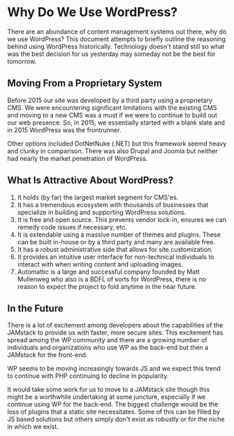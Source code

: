# Why Do We Use WordPress?

There are an abundance of content management systems out there, why do we use WordPress? This document attempts to briefly outline the reasoning behind using WordPress historically. Technology doesn't stand still so what was the best decision for us yesterday may someday not be the best for tomorrow.

## Moving From a Proprietary System
Before 2015 our site was developed by a third party using a proprietary CMS. We were encountering significant limitations with the existing CMS and moving to a new CMS was a must if we were to continue to build out our web presence. So, in 2015, we essentially started with a blank slate and in 2015 WordPress was the frontrunner.

Other options included DotNetNuke (.NET) but this framework seemd heavy and clunky in comparison. There was also Drupal and Joomla but neither had nearly the market penetration of WordPress.

## What Is Attractive About WordPress?
1. It holds (by far) the largest market segment for CMS'es.
2. It has a tremendous ecosystem with thousands of businesses that specialize in building and supporting WordPress solutions.
3. It is free and open source. This prevents vendor lock-in, ensures we can remedy code issues if necessary, etc.
4. It is extendable using a massive number of themes and plugins. These can be built in-house or by a third party and many are available free.
5. It has a robust administrative side that allows for site customization.
6. It provides an intuitive user interface for non-technical individuals to interact with when writing content and uploading images.
7. Automattic is a large and successful company founded by Matt Mullenweg who also is a BDFL of sorts for WordPress, there is no reason to expect the project to fold anytime in the near future.


## In the Future
There is a lot of excitement among developers about the capabilities of the JAMstack to provide us with faster, more secure sites. This excitement has spread among the WP community and there are a growing number of individuals and organizations who use WP as the back-end but then a JAMstack for the front-end.

WP seems to be moving increasingly towards JS and we expect this trend to continue with PHP continuing to decline in popularity.

It would take some work for us to move to a JAMstack site though this might be a worthwhile undertaking at some juncture, especially if we continue using WP for the back-end. The biggest challenge would be the loss of plugins that a static site necessitates. Some of this can be filled by JS based solutions but others simply don't exist as robustly or for the niche in which we exist.